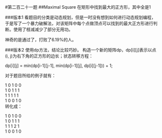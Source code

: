 #第二百二十一题
##Maximal Square
在矩形中找到最大的正方形，其中全是1

###版本1
看题目的分类是动态规划，但是一时没有想到如何进行动态规划编程，于是写了一个暴力破解法，对该矩阵中每个点做顶点可以找到的最大正方形进行判断。使用了枝减减少了部分无用功。   

神奇的是通过了，打败了6.19%的人。

###版本2
使用dp方法，结论比较巧妙。
构造一个新的矩阵dp，dp[i][j]表示以点(i, j)为右下角的正方形的边长；状态转移方程：

dp[i][j] = min(dp[i-1][j-1], min(dp[i-1][j], dp[i][j-1])) + 1;

对于题目所给的例子就有：

1 0 1 0 0   
1 0 1 1 1   
1 1 1 1 1   
1 0 0 1 0     
转化成：

1 0 1 0 0   
1 0 1 1 1   
1 1 1 2 1   
1 0 0 1 0     